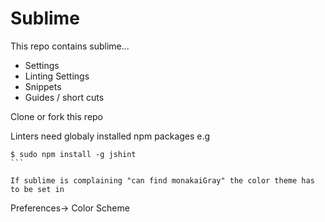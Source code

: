 # Sublime

This repo contains sublime...

- Settings
- Linting Settings
- Snippets
- Guides / short cuts

Clone or fork this repo

Linters need globaly installed npm packages e.g

````
$ sudo npm install -g jshint
```

If sublime is complaining "can find monakaiGray" the color theme has to be set in 
````
Preferences-> Color Scheme
````

   

